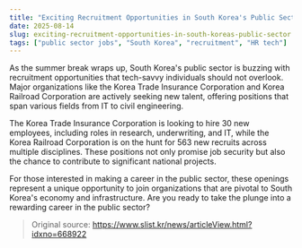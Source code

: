 ```yaml
---
title: "Exciting Recruitment Opportunities in South Korea's Public Sector"
date: 2025-08-14
slug: exciting-recruitment-opportunities-in-south-koreas-public-sector
tags: ["public sector jobs", "South Korea", "recruitment", "HR tech"]
---
```

As the summer break wraps up, South Korea's public sector is buzzing with recruitment opportunities that tech-savvy individuals should not overlook. Major organizations like the Korea Trade Insurance Corporation and Korea Railroad Corporation are actively seeking new talent, offering positions that span various fields from IT to civil engineering.

The Korea Trade Insurance Corporation is looking to hire 30 new employees, including roles in research, underwriting, and IT, while the Korea Railroad Corporation is on the hunt for 563 new recruits across multiple disciplines. These positions not only promise job security but also the chance to contribute to significant national projects.

For those interested in making a career in the public sector, these openings represent a unique opportunity to join organizations that are pivotal to South Korea's economy and infrastructure. Are you ready to take the plunge into a rewarding career in the public sector?

> Original source: https://www.slist.kr/news/articleView.html?idxno=668922